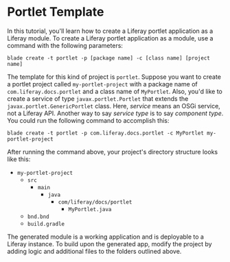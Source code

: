 # Portlet Template [](id=using-the-portlet-template)

In this tutorial, you'll learn how to create a Liferay portlet application
as a Liferay module. To create a Liferay portlet application as a module,
use a command with the following parameters: 

    blade create -t portlet -p [package name] -c [class name] [project name]

The template for this kind of project is `portlet`. Suppose you want to create a
portlet project called `my-portlet-project` with a package name of
`com.liferay.docs.portlet` and a class name of `MyPortlet`. Also, you'd like to
create a service of type `javax.portlet.Portlet` that extends the
`javax.portlet.GenericPortlet` class. Here, *service* means an OSGi service, not
a Liferay API. Another way to say *service type* is to say *component type*. You
could run the following command to accomplish this:

    blade create -t portlet -p com.liferay.docs.portlet -c MyPortlet my-portlet-project

After running the command above, your project's directory structure looks like
this:

- `my-portlet-project`
    - `src`
        - `main`
            - `java`
                - `com/liferay/docs/portlet`
                    - `MyPortlet.java`
    - `bnd.bnd`
    - `build.gradle`

The generated module is a working application and is deployable to a Liferay
instance. To build upon the generated app, modify the project by adding logic
and additional files to the folders outlined above.
